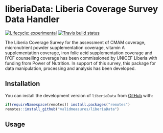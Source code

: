 
<!-- README.md is generated from README.Rmd. Please edit that file -->

# liberiaData: Liberia Coverage Survey Data Handler

<!-- badges: start -->

[![Lifecycle:
experimental](https://img.shields.io/badge/lifecycle-experimental-orange.svg)](https://www.tidyverse.org/lifecycle/#experimental)
[![Travis build
status](https://travis-ci.org/validmeasures/liberiaData.svg?branch=master)](https://travis-ci.org/validmeasures/liberiaData)
<!-- [![AppVeyor build status](https://ci.appveyor.com/api/projects/status/github/validmeasures/liberiaData?branch=master&svg=true)](https://ci.appveyor.com/project/validmeasures/liberiaData) -->
<!-- badges: end -->

The Liberia Coverage Survey for the assessment of CMAM coverage,
micronutrient powder supplementation coverage, vitamin A supplementation
coverage, iron folic acid supplementation coverage and IYCF counselling
coverage has been commissioned by UNICEF Liberia with funding from Power
of Nutrition. In support of this survey, this package for data
manipulation, processing and analysis has been
developed.

## Installation

<!-- You can install the released version of liberiaData from [CRAN](https://CRAN.R-project.org) with: -->

You can install the development version of `liberiaData` from
[GitHub](https://github.com/validmeasures/liberiaData) with:

``` r
if(requireNamespace(remotes)) install.packages("remotes")
remotes::install_github("validmeasures/liberiaData")
```

## Usage
